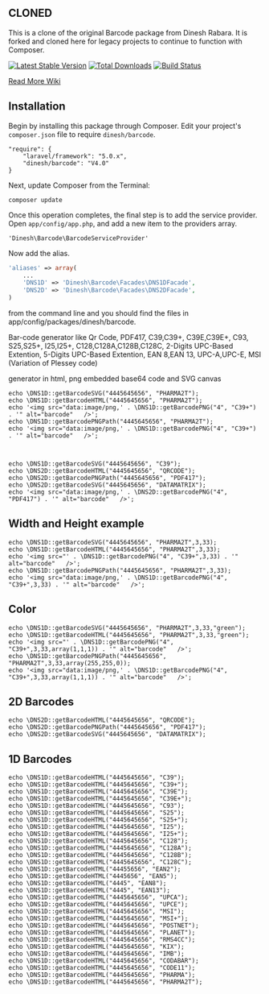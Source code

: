 ## CLONED

This is a clone of the original Barcode package from Dinesh Rabara.  It is forked and cloned here for legacy projects to continue to function with Composer.

[![Latest Stable Version](https://poser.pugx.org/dinesh/barcode/v/stable.png)](https://packagist.org/packages/dinesh/barcode)
[![Total Downloads](https://poser.pugx.org/dinesh/barcode/downloads.png)](https://packagist.org/packages/dinesh/barcode)
[![Build Status](https://travis-ci.org/dineshrabara/barcode.png?branch=master)](https://travis-ci.org/dineshrabara/barcode)

[Read More Wiki](https://github.com/dineshrabara/barcode/wiki)

## Installation

Begin by installing this package through Composer. Edit your project's `composer.json` file to require `dinesh/barcode`.

    "require": {
		"laravel/framework": "5.0.x",
		"dinesh/barcode": "V4.0"
	}

Next, update Composer from the Terminal:

    composer update

Once this operation completes, the final step is to add the service provider. Open `app/config/app.php`, and add a new item to the providers array.

    'Dinesh\Barcode\BarcodeServiceProvider'

Now add the alias.
```php
'aliases' => array(
    ...
	'DNS1D' => 'Dinesh\Barcode\Facades\DNS1DFacade',
    'DNS2D' => 'Dinesh\Barcode\Facades\DNS2DFacade',
)
```

from the command line and you should find the files in app/config/packages/dinesh/barcode.


Bar-code generator like
Qr Code,
PDF417,
C39,C39+,
C39E,C39E+,
C93,
S25,S25+,
I25,I25+,
C128,C128A,C128B,C128C,
2-Digits UPC-Based Extention,
5-Digits UPC-Based Extention,
EAN 8,EAN 13,
UPC-A,UPC-E,
MSI (Variation of Plessey code)

generator in html, png embedded base64 code and SVG canvas


    echo \DNS1D::getBarcodeSVG("4445645656", "PHARMA2T");
    echo \DNS1D::getBarcodeHTML("4445645656", "PHARMA2T");
    echo '<img src="data:image/png,' . \DNS1D::getBarcodePNG("4", "C39+") . '" alt="barcode"   />';
    echo \DNS1D::getBarcodePNGPath("4445645656", "PHARMA2T");
    echo '<img src="data:image/png,' . \DNS1D::getBarcodePNG("4", "C39+") . '" alt="barcode"   />';



    echo \DNS1D::getBarcodeSVG("4445645656", "C39");
    echo \DNS2D::getBarcodeHTML("4445645656", "QRCODE");
    echo \DNS2D::getBarcodePNGPath("4445645656", "PDF417");
    echo \DNS2D::getBarcodeSVG("4445645656", "DATAMATRIX");
    echo '<img src="data:image/png,' . \DNS2D::getBarcodePNG("4", "PDF417") . '" alt="barcode"   />';


## Width and Height example

    echo \DNS1D::getBarcodeSVG("4445645656", "PHARMA2T",3,33);
    echo \DNS1D::getBarcodeHTML("4445645656", "PHARMA2T",3,33);
    echo '<img src="' . \DNS1D::getBarcodePNG("4", "C39+",3,33) . '" alt="barcode"   />';
    echo \DNS1D::getBarcodePNGPath("4445645656", "PHARMA2T",3,33);
    echo '<img src="data:image/png,' . \DNS1D::getBarcodePNG("4", "C39+",3,33) . '" alt="barcode"   />';


## Color


    echo \DNS1D::getBarcodeSVG("4445645656", "PHARMA2T",3,33,"green");
    echo \DNS1D::getBarcodeHTML("4445645656", "PHARMA2T",3,33,"green");
    echo '<img src="' . \DNS1D::getBarcodePNG("4", "C39+",3,33,array(1,1,1)) . '" alt="barcode"   />';
    echo \DNS1D::getBarcodePNGPath("4445645656", "PHARMA2T",3,33,array(255,255,0));
    echo '<img src="data:image/png,' . \DNS1D::getBarcodePNG("4", "C39+",3,33,array(1,1,1)) . '" alt="barcode"   />';


## 2D Barcodes

    echo \DNS2D::getBarcodeHTML("4445645656", "QRCODE");
    echo \DNS2D::getBarcodePNGPath("4445645656", "PDF417");
    echo \DNS2D::getBarcodeSVG("4445645656", "DATAMATRIX");

## 1D Barcodes

    echo \DNS1D::getBarcodeHTML("4445645656", "C39");
    echo \DNS1D::getBarcodeHTML("4445645656", "C39+");
    echo \DNS1D::getBarcodeHTML("4445645656", "C39E");
    echo \DNS1D::getBarcodeHTML("4445645656", "C39E+");
    echo \DNS1D::getBarcodeHTML("4445645656", "C93");
    echo \DNS1D::getBarcodeHTML("4445645656", "S25");
    echo \DNS1D::getBarcodeHTML("4445645656", "S25+");
    echo \DNS1D::getBarcodeHTML("4445645656", "I25");
    echo \DNS1D::getBarcodeHTML("4445645656", "I25+");
    echo \DNS1D::getBarcodeHTML("4445645656", "C128");
    echo \DNS1D::getBarcodeHTML("4445645656", "C128A");
    echo \DNS1D::getBarcodeHTML("4445645656", "C128B");
    echo \DNS1D::getBarcodeHTML("4445645656", "C128C");
    echo \DNS1D::getBarcodeHTML("44455656", "EAN2");
    echo \DNS1D::getBarcodeHTML("4445656", "EAN5");
    echo \DNS1D::getBarcodeHTML("4445", "EAN8");
    echo \DNS1D::getBarcodeHTML("4445", "EAN13");
    echo \DNS1D::getBarcodeHTML("4445645656", "UPCA");
    echo \DNS1D::getBarcodeHTML("4445645656", "UPCE");
    echo \DNS1D::getBarcodeHTML("4445645656", "MSI");
    echo \DNS1D::getBarcodeHTML("4445645656", "MSI+");
    echo \DNS1D::getBarcodeHTML("4445645656", "POSTNET");
    echo \DNS1D::getBarcodeHTML("4445645656", "PLANET");
    echo \DNS1D::getBarcodeHTML("4445645656", "RMS4CC");
    echo \DNS1D::getBarcodeHTML("4445645656", "KIX");
    echo \DNS1D::getBarcodeHTML("4445645656", "IMB");
    echo \DNS1D::getBarcodeHTML("4445645656", "CODABAR");
    echo \DNS1D::getBarcodeHTML("4445645656", "CODE11");
    echo \DNS1D::getBarcodeHTML("4445645656", "PHARMA");
    echo \DNS1D::getBarcodeHTML("4445645656", "PHARMA2T");
